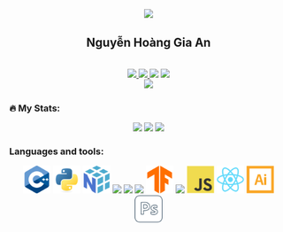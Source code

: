 <div id="header" align="center">
    <img src= https://media.giphy.com/media/SnevkEt4zCVWMCc8yk/giphy.gif />
    <h2>
            Nguyễn Hoàng Gia An <br>
    </h2>
    <br>
</div>
<div id="badges" align="center">
  <a href="https://www.facebook.com/profile.php?id=100089096063797" >
    <img src=https://img.shields.io/badge/Facebook-blue?logo=Facebook&logoColor=white&style=for-the-badge />  
  </a>
  
  <a href="https://www.instagram.com/nhgiaan217" >
    <img src=https://img.shields.io/badge/Instagram-%23E4405F.svg?style=for-the-badge&logo=Instagram&logoColor=white />
  </a>    
     <img src=https://img.shields.io/badge/Gmail-D14836?style=for-the-badge&logo=gmail&logoColor=white />
  <a href="https://discord.com/api/guilds/949503721086287943" >
     <img src=https://img.shields.io/badge/Discord-%235865F2.svg?style=for-the-badge&logo=discord&logoColor=white />
    </a>    
</div>
<div id="viewers" align="center">
    <img src=https://komarev.com/ghpvc/?username=AnK17-UIT&color=%23E4405F&style=for-the-badge />
</div>    
<div id="language">

<div id="stat">

### 🔥 My Stats: 
<p align="center" >
  <img height="180" src="https://github-readme-streak-stats.herokuapp.com?user=AnK17-UIT&theme=synthwave&date_format=M%20j%5B%2C%20Y%5D">
  <img height="180" src="https://github-readme-stats.vercel.app/api/top-langs/?username=AnK17-UIT&layout=compact&theme=synthwave">
<img height = "200" src = "https://github-readme-stats.vercel.app/api?username=AnK17-UIT&theme=synthwave&show_icons=true">
</p>
    
### Languages and tools:
</div>
<div id="Link" align = "center">
    <img width = "50" src="https://raw.githubusercontent.com/devicons/devicon/1119b9f84c0290e0f0b38982099a2bd027a48bf1/icons/cplusplus/cplusplus-original.svg" />
    <img width = "50" src="https://raw.githubusercontent.com/devicons/devicon/1119b9f84c0290e0f0b38982099a2bd027a48bf1/icons/python/python-original.svg" />
    <img width = "50" src="https://raw.githubusercontent.com/devicons/devicon/1119b9f84c0290e0f0b38982099a2bd027a48bf1/icons/numpy/numpy-original.svg" />
    <img width = "50" src="https://cdn.jsdelivr.net/gh/devicons/devicon@latest/icons/scikitlearn/scikitlearn-original.svg" />
    <img width = "50" src="https://cdn.jsdelivr.net/gh/devicons/devicon@latest/icons/pandas/pandas-original.svg" />
    <img width = "50" src="https://cdn.jsdelivr.net/gh/devicons/devicon@latest/icons/matplotlib/matplotlib-original.svg" />
    <img width = "50" src="https://raw.githubusercontent.com/devicons/devicon/1119b9f84c0290e0f0b38982099a2bd027a48bf1/icons/tensorflow/tensorflow-original.svg" />
    <img width = "50" src="https://cdn.jsdelivr.net/gh/devicons/devicon@latest/icons/mongodb/mongodb-original.svg" />
    <img width = "50" src="https://raw.githubusercontent.com/devicons/devicon/1119b9f84c0290e0f0b38982099a2bd027a48bf1/icons/javascript/javascript-original.svg" />
    <img width = "50" src="https://raw.githubusercontent.com/devicons/devicon/1119b9f84c0290e0f0b38982099a2bd027a48bf1/icons/react/react-original.svg" />
    <img width = "50" src="https://raw.githubusercontent.com/devicons/devicon/1119b9f84c0290e0f0b38982099a2bd027a48bf1/icons/illustrator/illustrator-line.svg" />
    <img width = "50" src="https://raw.githubusercontent.com/devicons/devicon/1119b9f84c0290e0f0b38982099a2bd027a48bf1/icons/photoshop/photoshop-line.svg" /> <br>
</div>
